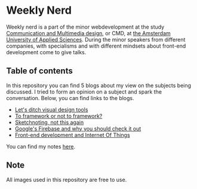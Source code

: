 # Weekly Nerd
Weekly nerd is a part of the minor webdevelopment at the study [Communication and Multimedia design](https://www.cmd-amsterdam.nl/english/), or CMD, at [the Amsterdam University of Applied Sciences](http://www.amsterdamuas.com/). During the minor speakers from different companies, with specialisms and with different mindsets about front-end development come to give talks.

## Table of contents
In this repository you can find 5 blogs about my view on the subjects being discussed. I tried to form an opinion on a subject and spark the conversation. Below, you can find links to the blogs.

* [Let's ditch visual design tools](blog_%230.md)
* [To framework or not to framework?](blog_%231.md)
* [Sketchnoting, not this again](blog_%232.md)
* [Google's Firebase and why you should check it out](blog_%233.md)
* [Front-end development and Internet Of Things](blog_%234.md)

You can find my notes [here](assets/notes.pdf).

## Note
All images used in this repository are free to use.
